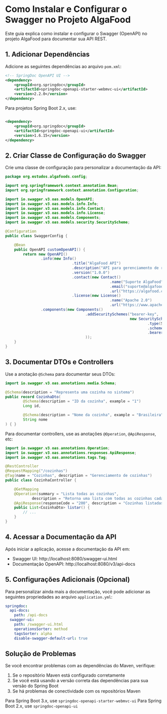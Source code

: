 # Como Instalar e Configurar o Swagger no Projeto AlgaFood

Este guia explica como instalar e configurar o Swagger (OpenAPI) no projeto AlgaFood para documentar sua API REST.

## 1. Adicionar Dependências

Adicione as seguintes dependências ao arquivo `pom.xml`:

```xml
<!-- SpringDoc OpenAPI UI -->
<dependency>
    <groupId>org.springdoc</groupId>
    <artifactId>springdoc-openapi-starter-webmvc-ui</artifactId>
    <version>2.2.0</version>
</dependency>
```

Para projetos Spring Boot 2.x, use:

```xml

<dependency>
    <groupId>org.springdoc</groupId>
    <artifactId>springdoc-openapi-ui</artifactId>
    <version>1.6.15</version>
</dependency>
```

## 2. Criar Classe de Configuração do Swagger

Crie uma classe de configuração para personalizar a documentação da API:

```java
package org.estudos.algafoods.config;

import org.springframework.context.annotation.Bean;
import org.springframework.context.annotation.Configuration;

import io.swagger.v3.oas.models.OpenAPI;
import io.swagger.v3.oas.models.info.Info;
import io.swagger.v3.oas.models.info.Contact;
import io.swagger.v3.oas.models.info.License;
import io.swagger.v3.oas.models.Components;
import io.swagger.v3.oas.models.security.SecurityScheme;

@Configuration
public class SwaggerConfig {

    @Bean
    public OpenAPI customOpenAPI() {
        return new OpenAPI()
                .info(new Info()
                              .title("AlgaFood API")
                              .description("API para gerenciamento de restaurantes e pedidos de comida")
                              .version("1.0.0")
                              .contact(new Contact()
                                               .name("Suporte AlgaFood")
                                               .email("suporte@algafood.com")
                                               .url("https://algafood.com"))
                              .license(new License()
                                               .name("Apache 2.0")
                                               .url("https://www.apache.org/licenses/LICENSE-2.0")))
                .components(new Components()
                                    .addSecuritySchemes("bearer-key",
                                                        new SecurityScheme()
                                                                .type(SecurityScheme.Type.HTTP)
                                                                .scheme("bearer")
                                                                .bearerFormat("JWT")
                                    ));
    }
}
```

## 3. Documentar DTOs e Controllers

Use a anotação `@Schema` para documentar seus DTOs:

```java
import io.swagger.v3.oas.annotations.media.Schema;

@Schema(description = "Representa uma cozinha no sistema")
public record CozinhaDto(
        @Schema(description = "ID da cozinha", example = "1")
        Long id,

        @Schema(description = "Nome da cozinha", example = "Brasileira")
        String nome
) { }
```

Para documentar controllers, use as anotações `@Operation`, `@ApiResponse`, etc:

```java
import io.swagger.v3.oas.annotations.Operation;
import io.swagger.v3.oas.annotations.responses.ApiResponse;
import io.swagger.v3.oas.annotations.tags.Tag;

@RestController
@RequestMapping("/cozinhas")
@Tag(name = "Cozinhas", description = "Gerenciamento de cozinhas")
public class CozinhaController {

    @GetMapping
    @Operation(summary = "Lista todas as cozinhas",
            description = "Retorna uma lista com todas as cozinhas cadastradas")
    @ApiResponse(responseCode = "200", description = "Cozinhas listadas com sucesso")
    public List<CozinhaDto> listar() {
        // ...
    }
}
```

## 4. Acessar a Documentação da API

Após iniciar a aplicação, acesse a documentação da API em:

- Swagger UI: http://localhost:8080/swagger-ui.html
- Documentação OpenAPI: http://localhost:8080/v3/api-docs

## 5. Configurações Adicionais (Opcional)

Para personalizar ainda mais a documentação, você pode adicionar as seguintes propriedades ao arquivo `application.yml`:

```yaml
springdoc:
  api-docs:
    path: /api-docs
  swagger-ui:
    path: /swagger-ui.html
    operationsSorter: method
    tagsSorter: alpha
    disable-swagger-default-url: true
```

## Solução de Problemas

Se você encontrar problemas com as dependências do Maven, verifique:

1. Se o repositório Maven está configurado corretamente
2. Se você está usando a versão correta das dependências para sua versão do Spring Boot
3. Se há problemas de conectividade com os repositórios Maven

Para Spring Boot 3.x, use `springdoc-openapi-starter-webmvc-ui`
Para Spring Boot 2.x, use `springdoc-openapi-ui`